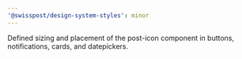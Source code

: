 ```yaml
---
'@swisspost/design-system-styles': minor
---
```


Defined sizing and placement of the post-icon component in buttons, notifications, cards, and datepickers.
